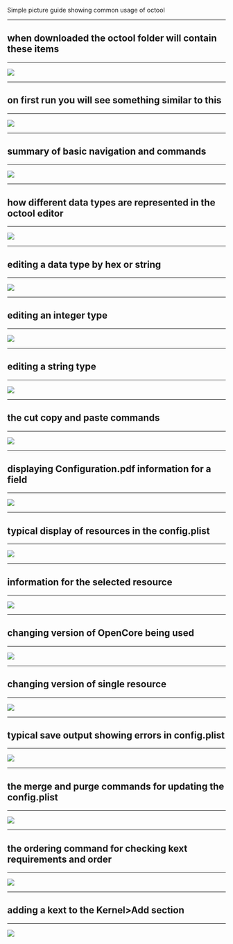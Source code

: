 Simple picture guide showing common usage of octool

***
## when downloaded the octool folder will contain these items
***
![](images/01_octool_folder.png)

***
## on first run you will see something similar to this
***
![](images/02_first_run.png)

***
## summary of basic navigation and commands
***
![](images/03_navigation.png)

***
## how different data types are represented in the octool editor
***
![](images/04_types.png)

***
## editing a data type by hex or string
***
![](images/05_edit_data.png)

***
## editing an integer type
***
![](images/06_edit_integer.png)

***
## editing a string type
***
![](images/07_edit_string.png)

***
## the cut copy and paste commands
***
![](images/08_cut_copy_paste.png)

***
## displaying Configuration.pdf information for a field
***
![](images/09_field_info.png)

***
## typical display of resources in the config.plist
***
![](images/10_resources.png)

***
## information for the selected resource
***
![](images/11_resource_info.png)

***
## changing version of OpenCore being used
***
![](images/12_oc_version.png)

***
## changing version of single resource
***
![](images/13_res_version.png)

***
## typical save output showing errors in config.plist
***
![](images/14_save.png)

***
## the merge and purge commands for updating the config.plist
***
![](images/15_merge_purge.png)

***
## the ordering command for checking kext requirements and order
***
![](images/16_ordering.png)

***
## adding a kext to the Kernel>Add section
***
![](images/17_adding_kext.png)
